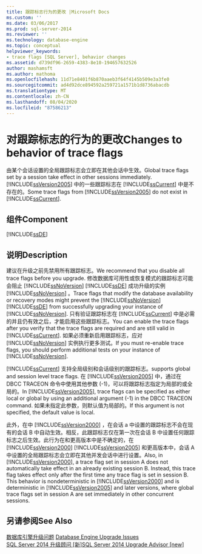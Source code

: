 ```yaml
---
title: 跟踪标志行为的更改 |Microsoft Docs
ms.custom: ''
ms.date: 03/06/2017
ms.prod: sql-server-2014
ms.reviewer: ''
ms.technology: database-engine
ms.topic: conceptual
helpviewer_keywords:
- trace flags [SQL Server], behavior changes
ms.assetid: d739df96-2659-4383-8e10-194657632526
author: mashamsft
ms.author: mathoma
ms.openlocfilehash: 11d71e8401f6b870aaeb3f64f4145b509e3a3fe0
ms.sourcegitcommit: ad4d92dce894592a259721a1571b1d8736abacdb
ms.translationtype: MT
ms.contentlocale: zh-CN
ms.lasthandoff: 08/04/2020
ms.locfileid: "87586213"
---
```

# <a name="changes-to-behavior-of-trace-flags"></a><span data-ttu-id="57328-102">对跟踪标志的行为的更改</span><span class="sxs-lookup"><span data-stu-id="57328-102">Changes to behavior of trace flags</span></span>
  <span data-ttu-id="57328-103">由某个会话设置的全局跟踪标志会立即在其他会话中生效。</span><span class="sxs-lookup"><span data-stu-id="57328-103">Global trace flags set by a session take effect in other sessions immediately.</span></span> <span data-ttu-id="57328-104">[!INCLUDE[ssVersion2005](../../includes/ssversion2005-md.md)] 中的一些跟踪标志在 [!INCLUDE[ssCurrent](../../includes/sscurrent-md.md)] 中是不存在的。</span><span class="sxs-lookup"><span data-stu-id="57328-104">Some trace flags from [!INCLUDE[ssVersion2005](../../includes/ssversion2005-md.md)] do not exist in [!INCLUDE[ssCurrent](../../includes/sscurrent-md.md)].</span></span>  
  
## <a name="component"></a><span data-ttu-id="57328-105">组件</span><span class="sxs-lookup"><span data-stu-id="57328-105">Component</span></span>  
 [!INCLUDE[ssDE](../../includes/ssde-md.md)]  
  
## <a name="description"></a><span data-ttu-id="57328-106">说明</span><span class="sxs-lookup"><span data-stu-id="57328-106">Description</span></span>  
 <span data-ttu-id="57328-107">建议在升级之前先禁用所有跟踪标志。</span><span class="sxs-lookup"><span data-stu-id="57328-107">We recommend that you disable all trace flags before you upgrade.</span></span> <span data-ttu-id="57328-108">修改数据库可用性或恢复模式的跟踪标志可能会阻止 [!INCLUDE[ssNoVersion](../../includes/ssnoversion-md.md)] [!INCLUDE[ssDE](../../includes/ssde-md.md)] 成功升级的实例 [!INCLUDE[ssNoVersion](../../includes/ssnoversion-md.md)] 。</span><span class="sxs-lookup"><span data-stu-id="57328-108">Trace flags that modify the database availability or recovery modes might prevent the [!INCLUDE[ssNoVersion](../../includes/ssnoversion-md.md)][!INCLUDE[ssDE](../../includes/ssde-md.md)] from successfully upgrading your instance of [!INCLUDE[ssNoVersion](../../includes/ssnoversion-md.md)].</span></span> <span data-ttu-id="57328-109">只有验证跟踪标志在 [!INCLUDE[ssCurrent](../../includes/sscurrent-md.md)] 中是必需的并且仍有效之后，才能启用这些跟踪标志。</span><span class="sxs-lookup"><span data-stu-id="57328-109">You can enable the trace flags after you verify that the trace flags are required and are still valid in [!INCLUDE[ssCurrent](../../includes/sscurrent-md.md)].</span></span> <span data-ttu-id="57328-110">如果必须重新启用跟踪标志，应对 [!INCLUDE[ssNoVersion](../../includes/ssnoversion-md.md)] 实例执行更多测试。</span><span class="sxs-lookup"><span data-stu-id="57328-110">If you must re-enable trace flags, you should perform additional tests on your instance of [!INCLUDE[ssNoVersion](../../includes/ssnoversion-md.md)].</span></span>  
  
 [!INCLUDE[ssCurrent](../../includes/sscurrent-md.md)] <span data-ttu-id="57328-111">支持全局级别和会话级别的跟踪标志。</span><span class="sxs-lookup"><span data-stu-id="57328-111">supports global and session level trace flags.</span></span> <span data-ttu-id="57328-112">在 [!INCLUDE[ssVersion2005](../../includes/ssversion2005-md.md)] 中，通过在 DBCC TRACEON 命令中使用其他参数 (-1)，可以将跟踪标志指定为局部的或全局的。</span><span class="sxs-lookup"><span data-stu-id="57328-112">In [!INCLUDE[ssVersion2005](../../includes/ssversion2005-md.md)], trace flags can be specified as either local or global by using an additional argument (-1) in the DBCC TRACEON command.</span></span> <span data-ttu-id="57328-113">如果未指定此参数，则默认值为局部的。</span><span class="sxs-lookup"><span data-stu-id="57328-113">If this argument is not specified, the default value is local.</span></span>  
  
 <span data-ttu-id="57328-114">此外，在中 [!INCLUDE[ssVersion2000](../../includes/ssversion2000-md.md)] ，在会话 a 中设置的跟踪标志不会在现有的会话 B 中自动生效。相反，此跟踪标志仅在第一次在会话 B 中设置任何跟踪标志之后生效。此行为在和更高版本中是不确定的，在 [!INCLUDE[ssVersion2000](../../includes/ssversion2000-md.md)] [!INCLUDE[ssVersion2005](../../includes/ssversion2005-md.md)] 和更高版本中，会话 A 中设置的全局跟踪标志会立即在其他并发会话中进行设置。</span><span class="sxs-lookup"><span data-stu-id="57328-114">Also, in [!INCLUDE[ssVersion2000](../../includes/ssversion2000-md.md)], a trace flag set in session A does not automatically take effect in an already existing session B. Instead, this trace flag takes effect only after the first time any trace flag is set in session B. This behavior is nondeterministic in [!INCLUDE[ssVersion2000](../../includes/ssversion2000-md.md)] and is deterministic in [!INCLUDE[ssVersion2005](../../includes/ssversion2005-md.md)] and later versions, where global trace flags set in session A are set immediately in other concurrent sessions.</span></span>  
  
## <a name="see-also"></a><span data-ttu-id="57328-115">另请参阅</span><span class="sxs-lookup"><span data-stu-id="57328-115">See Also</span></span>  
 <span data-ttu-id="57328-116">[数据库引擎升级问题](../../../2014/sql-server/install/database-engine-upgrade-issues.md) </span><span class="sxs-lookup"><span data-stu-id="57328-116">[Database Engine Upgrade Issues](../../../2014/sql-server/install/database-engine-upgrade-issues.md) </span></span>  
 [<span data-ttu-id="57328-117">SQL Server 2014 升级顾问 &#91;新&#93;</span><span class="sxs-lookup"><span data-stu-id="57328-117">SQL Server 2014 Upgrade Advisor &#91;new&#93;</span></span>](sql-server-2014-upgrade-advisor.md)  
  
  

